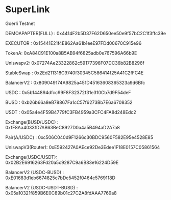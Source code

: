 # SuperLink
Goerli Testnet

DEMOAPAPTER(FULL) : 0x4414F2b5D37F62D650ee50e9f57bC2C1f3ffc39e

EXECUTOR : 0x15441E21f4E862Aa61b1eeE97FDd00670C915e96

TokenA: 0xA84C91E100a8B5AB94f6825adb0e767596A66b9E

Uniswapv2: 0x07274Ae23322862c59177396F07DC36b82B8296f

StableSwap : 0x2Ed211318C9740f30345C586414f25A41C2fFC4E 

BalancerV2 : 0x809049174A9825a451D45163608365323a9d6Bfc

USDC : 0x5b144894dfcc99F8F32372f31e310Cb7d9F54deF

BUSD : 0xb26b66a8eB78867Fa1cC57f6273Bb7E6a6708352

USDT : 0x05a4e4F59B4779fC3FB4959a3CFC4FA8d248Edc2

Exchange(BUSD/USDC) : 0xfF8Aa4033fD7AB63BeC8927D0a4a5B494aD2A7a8

Pair(A/USDC) : 0xc506C040d9F1266c30BDC9560F582E95e4528E85

UniswapV3(Router): 0xE592427A0AEce92De3Edee1F18E0157C05861564

Exchange(USDC/USDT): 0x02B2E6916263Fd20a5c9287C9a6B83e16224D59E

BalancerV2 (USDC-BUSD) : 0xE01683d1eb6674825c7bDc5452f0464c5769118D

BalancerV2 (USDC-USDT-BUSD) : 0x05a10321f859B6E0C89b01c27C2A8fdAAA7769a8








